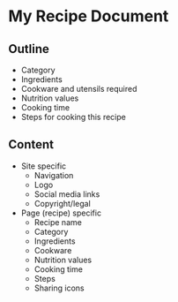 # My Recipe Document
## Outline
- Category
- Ingredients
- Cookware and utensils required
- Nutrition values
- Cooking time
- Steps for cooking this recipe

## Content
- Site specific 
    - Navigation
    - Logo
    - Social media links
    - Copyright/legal
- Page (recipe) specific
    - Recipe name
    - Category
    - Ingredients
    - Cookware
    - Nutrition values
    - Cooking time
    - Steps
    - Sharing icons
